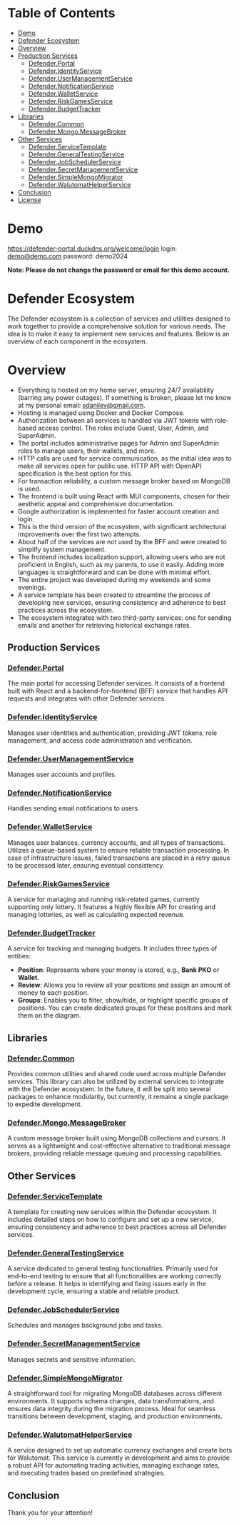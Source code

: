# Table of Contents

- [Demo](#demo)
- [Defender Ecosystem](#defender-ecosystem)
- [Overview](#overview)
- [Production Services](#production-services)
  - [Defender.Portal](#defenderportal)
  - [Defender.IdentityService](#defenderidentityservice)
  - [Defender.UserManagementService](#defenderusermanagementservice)
  - [Defender.NotificationService](#defendernotificationservice)
  - [Defender.WalletService](#defenderwalletservice)
  - [Defender.RiskGamesService](#defenderriskgamesservice)
  - [Defender.BudgetTracker](#defenderbudgettracker)
- [Libraries](#libraries)
  - [Defender.Common](#defendercommon)
  - [Defender.Mongo.MessageBroker](#defendermongomessagebroker)
- [Other Services](#other-services)
  - [Defender.ServiceTemplate](#defenderservicetemplate)
  - [Defender.GeneralTestingService](#defendergeneraltestingservice)
  - [Defender.JobSchedulerService](#defenderjobschedulerservice)
  - [Defender.SecretManagementService](#defendersecretmanagementservice)
  - [Defender.SimpleMongoMigrator](#defendersimplemongomigrator)
  - [Defender.WalutomatHelperService](#defenderwalutomathelperservice)
- [Conclusion](#conclusion)
- [License](#license)

# Demo

https://defender-portal.duckdns.org/welcome/login
login: demo@demo.com
password: demo2024

**Note: Please do not change the password or email for this demo account.**

# Defender Ecosystem

The Defender ecosystem is a collection of services and utilities designed to work together to provide a comprehensive solution for various needs. The idea is to make it easy to implement new services and features. Below is an overview of each component in the ecosystem.

# Overview

- Everything is hosted on my home server, ensuring 24/7 availability (barring any power outages). If something is broken, please let me know at my personal email: sdanilev@gmail.com.
- Hosting is managed using Docker and Docker Compose.
- Authorization between all services is handled via JWT tokens with role-based access control. The roles include Guest, User, Admin, and SuperAdmin.
- The portal includes administrative pages for Admin and SuperAdmin roles to manage users, their wallets, and more.
- HTTP calls are used for service communication, as the initial idea was to make all services open for public use. HTTP API with OpenAPI specification is the best option for this.
- For transaction reliability, a custom message broker based on MongoDB is used.
- The frontend is built using React with MUI components, chosen for their aesthetic appeal and comprehensive documentation.
- Google authorization is implemented for faster account creation and login.
- This is the third version of the ecosystem, with significant architectural improvements over the first two attempts.
- About half of the services are not used by the BFF and were created to simplify system management.
- The frontend includes localization support, allowing users who are not proficient in English, such as my parents, to use it easily. Adding more languages is straightforward and can be done with minimal effort.
- The entire project was developed during my weekends and some evenings.
- A service template has been created to streamline the process of developing new services, ensuring consistency and adherence to best practices across the ecosystem.
- The ecosystem integrates with two third-party services: one for sending emails and another for retrieving historical exchange rates.

## Production Services

### [Defender.Portal](https://github.com/SelDanilEv/Defender.Portal)

The main portal for accessing Defender services. It consists of a frontend built with React and a backend-for-frontend (BFF) service that handles API requests and integrates with other Defender services.

### [Defender.IdentityService](https://github.com/SelDanilEv/Defender.IdentityService)

Manages user identities and authentication, providing JWT tokens, role management, and access code administration and verification.

### [Defender.UserManagementService](https://github.com/SelDanilEv/Defender.UserManagementService)

Manages user accounts and profiles.

### [Defender.NotificationService](https://github.com/SelDanilEv/Defender.NotificationService)

Handles sending email notifications to users.

### [Defender.WalletService](https://github.com/SelDanilEv/Defender.WalletService)

Manages user balances, currency accounts, and all types of transactions. Utilizes a queue-based system to ensure reliable transaction processing. In case of infrastructure issues, failed transactions are placed in a retry queue to be processed later, ensuring eventual consistency.

### [Defender.RiskGamesService](https://github.com/SelDanilEv/Defender.RiskGamesService)

A service for managing and running risk-related games, currently supporting only lottery. It features a highly flexible API for creating and managing lotteries, as well as calculating expected revenue.

### [Defender.BudgetTracker](https://github.com/SelDanilEv/Defender.BudgetTracker)

A service for tracking and managing budgets. It includes three types of entities:

- **Position**: Represents where your money is stored, e.g., **Bank PKO** or **Wallet**.
- **Review**: Allows you to review all your positions and assign an amount of money to each position.
- **Groups**: Enables you to filter, show/hide, or highlight specific groups of positions. You can create dedicated groups for these positions and mark them on the diagram.

## Libraries

### [Defender.Common](https://github.com/SelDanilEv/Defender.Common)

Provides common utilities and shared code used across multiple Defender services. This library can also be utilized by external services to integrate with the Defender ecosystem. In the future, it will be split into several packages to enhance modularity, but currently, it remains a single package to expedite development.

### [Defender.Mongo.MessageBroker](https://github.com/SelDanilEv/Defender.Mongo.MessageBroker)

A custom message broker built using MongoDB collections and cursors. It serves as a lightweight and cost-effective alternative to traditional message brokers, providing reliable message queuing and processing capabilities.

## Other Services

### [Defender.ServiceTemplate](https://github.com/SelDanilEv/Defender.ServiceTemplate)

A template for creating new services within the Defender ecosystem. It includes detailed steps on how to configure and set up a new service, ensuring consistency and adherence to best practices across all Defender services.

### [Defender.GeneralTestingService](https://github.com/SelDanilEv/Defender.GeneralTestingService)

A service dedicated to general testing functionalities. Primarily used for end-to-end testing to ensure that all functionalities are working correctly before a release. It helps in identifying and fixing issues early in the development cycle, ensuring a stable and reliable product.

### [Defender.JobSchedulerService](https://github.com/SelDanilEv/Defender.JobSchedulerService)

Schedules and manages background jobs and tasks.

### [Defender.SecretManagementService](https://github.com/SelDanilEv/Defender.SecretManagementService)

Manages secrets and sensitive information.

### [Defender.SimpleMongoMigrator](https://github.com/SelDanilEv/Defender.SimpleMongoMigrator)

A straightforward tool for migrating MongoDB databases across different environments. It supports schema changes, data transformations, and ensures data integrity during the migration process. Ideal for seamless transitions between development, staging, and production environments.

### [Defender.WalutomatHelperService](https://github.com/SelDanilEv/Defender.WalutomatHelperService)

A service designed to set up automatic currency exchanges and create bots for Walutomat. This service is currently in development and aims to provide a robust API for automating trading activities, managing exchange rates, and executing trades based on predefined strategies.

## Conclusion

Thank you for your attention!
